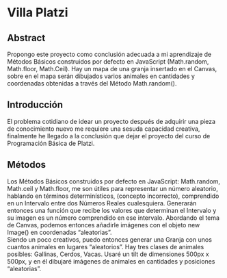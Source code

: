 # Villa Platzi

## Abstract
Propongo este proyecto como conclusión adecuada a mi aprendizaje de Métodos Básicos construidos por defecto en JavaScript (Math.random, Math.floor, Math.Ceil). Hay un mapa de una granja insertado en el Canvas, sobre en el mapa serán dibujados varios animales en cantidades y coordenadas obtenidas a través del Método Math.random().

## Introducción
El problema cotidiano de idear un proyecto después de adquirir una pieza de conocimiento nuevo me requiere una sesuda capacidad creativa, finalmente he llegado a la conclusión que dejar el proyecto del curso de Programación Básica de Platzi.

## Métodos
Los Métodos Básicos construidos por defecto en JavaScript: Math.random, Math.ceil y Math.floor, me son útiles para representar un número aleatorio, hablando en términos determinísticos, (concepto incorrecto), comprendido en un Intervalo entre dos Números Reales cualesquiera. Generarán entonces una función que recibe los valores que determinan el Intervalo y su imagen es un número comprendido en ese intervalo. 
Abordando el tema de Canvas, podemos entonces añadirle imágenes con el objeto new Image() en coordenadas “aleatorias”. <br/>
Siendo un poco creativos, puedo entonces generar una Granja con unos cuantos animales en lugares “aleatorios”. Hay tres clases de animales posibles: Gallinas, Cerdos, Vacas. Usaré un tilt de dimensiones 500px x 500px, y en él dibujaré imágenes de animales en cantidades y posiciones “aleatorias”.  

